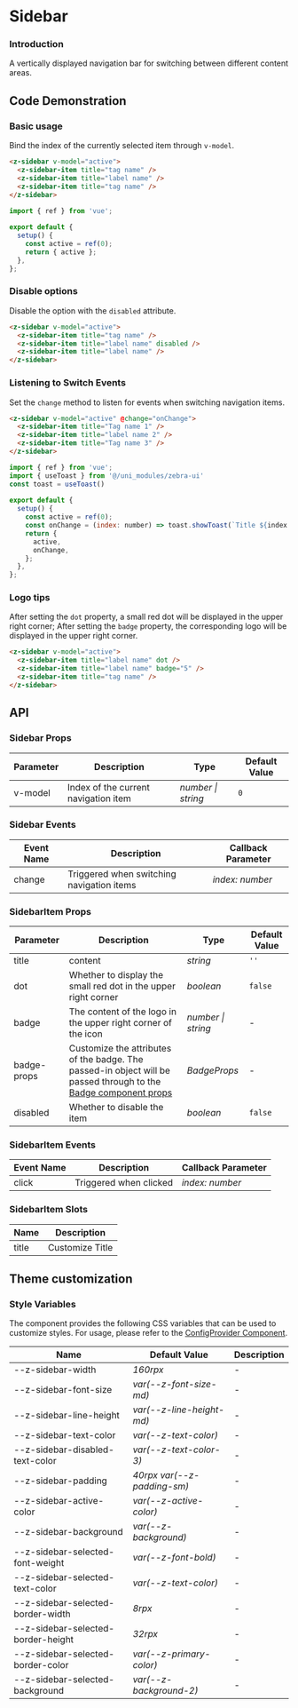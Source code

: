 # Sidebar

### Introduction 
 
A vertically displayed navigation bar for switching between different content areas. 
 
## Code Demonstration 
 
### Basic usage 
 
Bind the index of the currently selected item through `v-model`. 
 
```html 
<z-sidebar v-model="active"> 
  <z-sidebar-item title="tag name" /> 
  <z-sidebar-item title="label name" /> 
  <z-sidebar-item title="tag name" /> 
</z-sidebar> 
``` 
 
```js 
import { ref } from 'vue'; 
 
export default { 
  setup() { 
    const active = ref(0); 
    return { active }; 
  }, 
}; 
``` 
 
### Disable options 
 
Disable the option with the `disabled` attribute. 
 
```html 
<z-sidebar v-model="active"> 
  <z-sidebar-item title="tag name" /> 
  <z-sidebar-item title="label name" disabled /> 
  <z-sidebar-item title="label name" /> 
</z-sidebar> 
``` 
 
### Listening to Switch Events 
 
Set the `change` method to listen for events when switching navigation items. 
 
```html 
<z-sidebar v-model="active" @change="onChange"> 
  <z-sidebar-item title="Tag name 1" /> 
  <z-sidebar-item title="label name 2" /> 
  <z-sidebar-item title="Tag name 3" /> 
</z-sidebar> 
``` 
 
```js 
import { ref } from 'vue'; 
import { useToast } from '@/uni_modules/zebra-ui' 
const toast = useToast() 
 
export default { 
  setup() { 
    const active = ref(0); 
    const onChange = (index: number) => toast.showToast(`Title ${index + 1}`) 
    return { 
      active, 
      onChange, 
    }; 
  }, 
}; 
``` 
 
### Logo tips 
 
After setting the `dot` property, a small red dot will be displayed in the upper right corner; After setting the `badge` property, the corresponding logo will be displayed in the upper right corner. 
 
```html 
<z-sidebar v-model="active"> 
  <z-sidebar-item title="label name" dot /> 
  <z-sidebar-item title="label name" badge="5" /> 
  <z-sidebar-item title="tag name" /> 
</z-sidebar> 
``` 
 
## API 
 
### Sidebar Props 
 
| Parameter    | Description           | Type               | Default Value | 
| ------- | ---------------- | ------------------ | ------ | 
| v-model | Index of the current navigation item | _number \| string_ | `0`    | 
 
### Sidebar Events 
 
| Event Name | Description | Callback Parameter | 
| ------ | ---------------- | --------------- | 
| change | Triggered when switching navigation items | _index: number_ | 
 
### SidebarItem Props 
 
| Parameter | Description | Type | Default Value | 
| --- | --- | --- | --- | 
| title | content | _string_ | `''` | 
| dot | Whether to display the small red dot in the upper right corner | _boolean_ | `false` | 
| badge | The content of the logo in the upper right corner of the icon | _number \| string_ | - | 
| badge-props | Customize the attributes of the badge. The passed-in object will be passed through to the [Badge component props](/badge#props) | _BadgeProps_ | - | 
| disabled | Whether to disable the item | _boolean_ | `false` | 
 
### SidebarItem Events 
 
| Event Name | Description       | Callback Parameter        | 
| ------ | ---------- | --------------- | 
| click  | Triggered when clicked | _index: number_ | 
 
### SidebarItem Slots 
 
| Name  | Description | 
| ----- | ----------- | 
| title | Customize Title  | 
 
## Theme customization 
 
### Style Variables 
 
The component provides the following CSS variables that can be used to customize styles. For usage, please refer to the [ConfigProvider Component](/config-provider). 
 
| Name                                 | Default Value                   | Description | 
| ------------------------------------ | ---------------------------- | ---- | 
| --z-sidebar-width                  | _160rpx_                       | -    | 
| --z-sidebar-font-size              | _var(--z-font-size-md)_    | -    | 
| --z-sidebar-line-height            | _var(--z-line-height-md)_  | -    | 
| --z-sidebar-text-color             | _var(--z-text-color)_      | -    | 
| --z-sidebar-disabled-text-color    | _var(--z-text-color-3)_    | -    | 
| --z-sidebar-padding                | _40rpx var(--z-padding-sm)_ | -    | 
| --z-sidebar-active-color           | _var(--z-active-color)_    | -    | 
| --z-sidebar-background             | _var(--z-background)_      | -    | 
| --z-sidebar-selected-font-weight   | _var(--z-font-bold)_       | -    | 
| --z-sidebar-selected-text-color    | _var(--z-text-color)_      | -    | 
| --z-sidebar-selected-border-width  | _8rpx_                        | -    | 
| --z-sidebar-selected-border-height | _32rpx_                       | -    | 
| --z-sidebar-selected-border-color  | _var(--z-primary-color)_   | -    | 
| --z-sidebar-selected-background    | _var(--z-background-2)_    | -    | 
